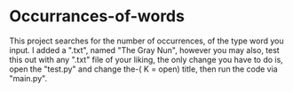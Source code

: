 # Occurrances-of-words
This project searches for the number of occurrences, of the type word you input. I added a ".txt", named "The Gray Nun", however you may also, test this out with any ".txt" file of your liking, the only change you have to do is, open the "test.py" and change the-( K = open) title, then run the code via "main.py". 
